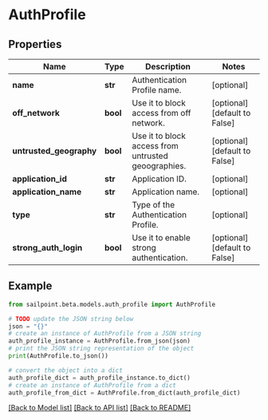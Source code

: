 # AuthProfile


## Properties

Name | Type | Description | Notes
------------ | ------------- | ------------- | -------------
**name** | **str** | Authentication Profile name. | [optional] 
**off_network** | **bool** | Use it to block access from off network. | [optional] [default to False]
**untrusted_geography** | **bool** | Use it to block access from untrusted geoographies. | [optional] [default to False]
**application_id** | **str** | Application ID. | [optional] 
**application_name** | **str** | Application name. | [optional] 
**type** | **str** | Type of the Authentication Profile. | [optional] 
**strong_auth_login** | **bool** | Use it to enable strong authentication. | [optional] [default to False]

## Example

```python
from sailpoint.beta.models.auth_profile import AuthProfile

# TODO update the JSON string below
json = "{}"
# create an instance of AuthProfile from a JSON string
auth_profile_instance = AuthProfile.from_json(json)
# print the JSON string representation of the object
print(AuthProfile.to_json())

# convert the object into a dict
auth_profile_dict = auth_profile_instance.to_dict()
# create an instance of AuthProfile from a dict
auth_profile_from_dict = AuthProfile.from_dict(auth_profile_dict)
```
[[Back to Model list]](../README.md#documentation-for-models) [[Back to API list]](../README.md#documentation-for-api-endpoints) [[Back to README]](../README.md)


